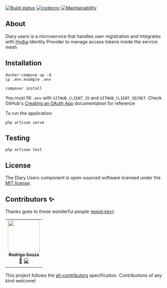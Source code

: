 [![Build status](https://badge.buildkite.com/95c23aa7e478c2a528674bb1c9fa0122dd128b296906478e25.svg)](https://buildkite.com/rasouza/diary-users)
[![codecov](https://codecov.io/gh/rasouza/diary-users/branch/master/graph/badge.svg)](https://codecov.io/gh/rasouza/diary-users)
[![Maintainability](https://api.codeclimate.com/v1/badges/2f960a8fd83ef8919831/maintainability)](https://codeclimate.com/github/rasouza/diary-users/maintainability)

## About

Diary users is a microservice that handles user registration and integrates with [Hydra](https://github.com/ory/hydra) Identity Provider to manage access tokens inside the service mesh

## Installation

```
docker-compose up -d
cp .env.example .env

composer install
```

You must fill `.env` with `GITHUB_CLIENT_ID` and `GITHUB_CLIENT_SECRET`. Check GitHub's [Creating an OAuth App](https://developer.github.com/apps/building-oauth-apps/creating-an-oauth-app/) documentation for reference

To run the application:
```
php artisan serve
```

## Testing
```
php artisan test
```

## License

The Diary Users component is open-sourced software licensed under the [MIT license](https://opensource.org/licenses/MIT).

## Contributors ✨

Thanks goes to these wonderful people ([emoji key](https://allcontributors.org/docs/en/emoji-key)):

<!-- ALL-CONTRIBUTORS-LIST:START - Do not remove or modify this section -->
<!-- prettier-ignore-start -->
<!-- markdownlint-disable -->
<table>
  <tr>
    <td align="center"><a href="https://github.com/rasouza"><img src="https://avatars3.githubusercontent.com/u/337906?v=4" width="100px;" alt=""/><br /><sub><b>Rodrigo Souza</b></sub></a><br /><a href="https://github.com/rasouza/diary-users/commits?author=rasouza" title="Documentation">📖</a> <a href="https://github.com/rasouza/diary-users/commits?author=rasouza" title="Code">💻</a></td>
  </tr>
</table>

<!-- markdownlint-enable -->
<!-- prettier-ignore-end -->
<!-- ALL-CONTRIBUTORS-LIST:END -->

This project follows the [all-contributors](https://github.com/all-contributors/all-contributors) specification. Contributions of any kind welcome!